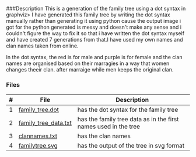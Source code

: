 ###Description
This is a generation of the family tree using a dot syntax in graphviz>
I have generated this family tree by writing the dot syntax manually rather than generating it using python cause the output image i got for the python generated is messy and doesn't make any sense and i couldn't figure the way to fix it so that i have written the dot syntax myself and have created 7 generations from that.I have used my own names and clan names taken from online.

In the dot syntax, the red is for male and purple is for female and the clan names are organised based on their marragies in a way that women changes theeir clan. after marraige while men keeps the original clan.

### Files

|   #   | File      | Description                                  |
| :---: | --------- | -------------------------------------------- |
|   1   | [family_tree.dot](https://github.com/RakeshRapalli6/4883-Software-Tools/blob/main/Assignments/A05/family%20tree.dot)| has the dot syntax for the family tree
|   2   | [family_tree_data.txt](https://github.com/RakeshRapalli6/4883-Software-Tools/blob/main/Assignments/A05/family_tree_data.txt)| has the family tree data as in the first names used in the tree
|   3   | [clannames.txt](https://github.com/RakeshRapalli6/4883-Software-Tools/blob/main/Assignments/A05/clannames.txt) | has the clan names 
|   4   | [familytree.svg](https://github.com/RakeshRapalli6/4883-Software-Tools/blob/main/Assignments/A05/familytree.svg) | has the output of the tree in svg format
